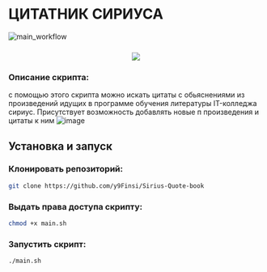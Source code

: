 # ЦИТАТНИК СИРИУСА
![main_workflow](https://github.com/EgorikA4/IE/actions/workflows/pylint.yml/badge.svg)

<h3 align="center">
<img src="https://cdn.rawgit.com/odb/official-bash-logo/master/assets/Logos/Identity/PNG/BASH_logo-transparent-bg-color.png">
</h3>

### Описание скрипта:
с помощью этого скрипта можно искать цитаты с обьяснениями из произведений идущих в программе обучения литературы IT-колледжа сириус. Присутствует возможность добавлять новые п произведения и цитаты к ним
![image](https://github.com/y9Finsi/Sirius-Quote-book/assets/98806102/e83c2494-4131-40ec-80c7-66b0c5b4ba62)


## Установка и запуск

### Клонировать репозиторий:
```bash
git clone https://github.com/y9Finsi/Sirius-Quote-book
```

### Выдать права доступа скрипту:
```bash
chmod +x main.sh
```

### Запустить скрипт:
```bash
./main.sh
```
